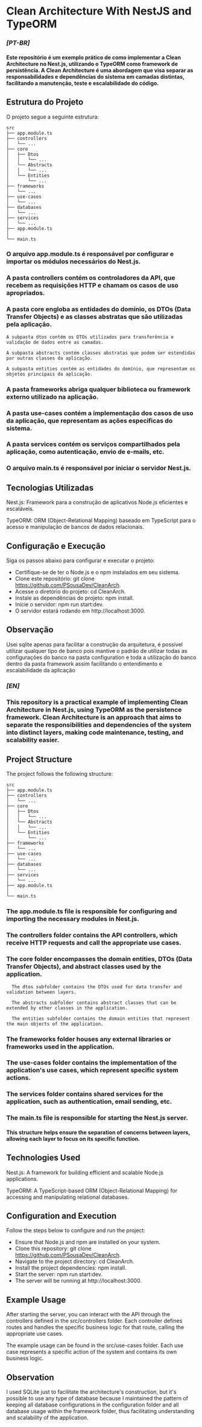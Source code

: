 # Clean Architecture With NestJS and TypeORM

### **_[PT-BR]_**

#### Este repositório é um exemplo prático de como implementar a Clean Architecture no Nest.js, utilizando o TypeORM como framework de persistência. A Clean Architecture é uma abordagem que visa separar as responsabilidades e dependências do sistema em camadas distintas, facilitando a manutenção, teste e escalabilidade do código.

## Estrutura do Projeto
O projeto segue a seguinte estrutura:

```
src
├── app.module.ts
├── controllers
│   └── ...
├── core
│   ├── Dtos
│   │   └── ...
│   └── Abstracts
│   │   └── ...
│   └── Entities
│       └── ...
├── frameworks
│   └── ...
├── use-cases
│   └── ...
├── databases
│   └── ...
├── services
│   └── ...
├── app.module.ts
│
└── main.ts
```

### O arquivo app.module.ts é responsável por configurar e importar os módulos necessários do Nest.js.

### A pasta controllers contém os controladores da API, que recebem as requisições HTTP e chamam os casos de uso apropriados.

### A pasta core engloba as entidades do domínio, os DTOs (Data Transfer Objects) e as classes abstratas que são utilizadas pela aplicação.

    A subpasta dtos contém os DTOs utilizados para transferência e validação de dados entre as camadas.

    A subpasta abstracts contém classes abstratas que podem ser estendidas por outras classes da aplicação.

    A subpasta entities contém as entidades do domínio, que representam os objetos principais da aplicação.

### A pasta frameworks abriga qualquer biblioteca ou framework externo utilizado na aplicação.

### A pasta use-cases contém a implementação dos casos de uso da aplicação, que representam as ações específicas do sistema.


### A pasta services contém os serviços compartilhados pela aplicação, como autenticação, envio de e-mails, etc.

### O arquivo main.ts é responsável por iniciar o servidor Nest.js.


## Tecnologias Utilizadas

Nest.js: Framework para a construção de aplicativos Node.js eficientes e escaláveis.

TypeORM: ORM (Object-Relational Mapping) baseado em TypeScript para o acesso e manipulação de bancos de dados relacionais.

## Configuração e Execução
Siga os passos abaixo para configurar e executar o projeto:

- Certifique-se de ter o Node.js e o npm instalados em seu sistema.
- Clone este repositório: git clone https://github.com/PSousaDev/CleanArch.
- Acesse o diretório do projeto: cd CleanArch.
- Instale as dependências do projeto: npm install.
- Inicie o servidor: npm run start:dev.
- O servidor estará rodando em http://localhost:3000.

## Observação  
Usei sqlite apenas para facilitar a construção da arquitetura, é possivel utilizar qualquer tipo de banco pois mantive o padrão de utilizar todas as configurações do banco na pasta configuration e toda a utilização do banco dentro da pasta framework assim facilitando o entendimento e escalabilidade da aplicação 

### **_[EN]_**

### This repository is a practical example of implementing Clean Architecture in Nest.js, using TypeORM as the persistence framework. Clean Architecture is an approach that aims to separate the responsibilities and dependencies of the system into distinct layers, making code maintenance, testing, and scalability easier.

## Project Structure
The project follows the following structure:

```
src
├── app.module.ts
├── controllers
│   └── ...
├── core
│   ├── Dtos
│   │   └── ...
│   └── Abstracts
│   │   └── ...
│   └── Entities
│       └── ...
├── frameworks
│   └── ...
├── use-cases
│   └── ...
├── databases
│   └── ...
├── services
│   └── ...
├── app.module.ts
│
└── main.ts
```
### The app.module.ts file is responsible for configuring and importing the necessary modules in Nest.js.

### The controllers folder contains the API controllers, which receive HTTP requests and call the appropriate use cases.

### The core folder encompasses the domain entities, DTOs (Data Transfer Objects), and abstract classes used by the application.

      The dtos subfolder contains the DTOs used for data transfer and validation between layers.

      The abstracts subfolder contains abstract classes that can be extended by other classes in the application.

      The entities subfolder contains the domain entities that represent the main objects of the application.

### The frameworks folder houses any external libraries or frameworks used in the application.

### The use-cases folder contains the implementation of the application's use cases, which represent specific system actions.

### The services folder contains shared services for the application, such as authentication, email sending, etc.

### The main.ts file is responsible for starting the Nest.js server.

#### This structure helps ensure the separation of concerns between layers, allowing each layer to focus on its specific function.

## Technologies Used
Nest.js: A framework for building efficient and scalable Node.js applications.

TypeORM: A TypeScript-based ORM (Object-Relational Mapping) for accessing and manipulating relational databases.

## Configuration and Execution
Follow the steps below to configure and run the project:

- Ensure that Node.js and npm are installed on your system.
- Clone this repository: git clone https://github.com/PSousaDev/CleanArch.
- Navigate to the project directory: cd CleanArch.
- Install the project dependencies: npm install.
- Start the server: npm run start:dev.
- The server will be running at http://localhost:3000.

## Example Usage
After starting the server, you can interact with the API through the controllers defined in the src/controllers folder. Each controller defines routes and handles the specific business logic for that route, calling the appropriate use cases.

The example usage can be found in the src/use-cases folder. Each use case represents a specific action of the system and contains its own business logic.

## Observation 
I used SQLite just to facilitate the architecture's construction, but it's possible to use any type of database because I maintained the pattern of keeping all database configurations in the configuration folder and all database usage within the framework folder, thus facilitating understanding and scalability of the application.
